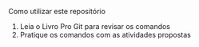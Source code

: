 Como utilizar este repositório

1. Leia o Livro Pro Git para revisar os comandos
2. Pratique os comandos com as atividades propostas
